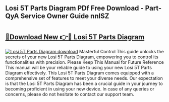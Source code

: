 ## Losi 5T Parts Diagram PDf Free Download - Part-QyA Service Owner Guide nnlSZ

# <h2><a href="http://dfqacuu.blite.top/?on=Losi+5T+Parts+Diagram">🔗Download New 👉🔴 Losi 5T Parts Diagram</a></h2>

[![Losi 5T Parts Diagram download](https://i.imgur.com/lujVjoI.png)](http://dfqacuu.blite.top/?on=Losi+5T+Parts+Diagram)
Masterful Control This guide unlocks the secrets of your new Losi 5T Parts Diagram, empowering you to control its functionalities with precision. Please Keep This Manual for Future Reference This manual will be your reliable guide to using your new Losi 5T Parts Diagram effectively. This Losi 5T Parts Diagram comes equipped with a comprehensive set of features to meet your diverse needs. Our expectation is that the Losi 5T Parts Diagram has been a crucial guide in your journey to becoming proficient in using your new device. In case of any queries or concerns, please do not hesitate to contact our support team.
